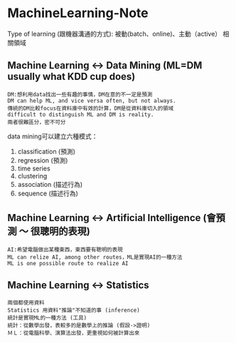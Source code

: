 # MachineLearning-Note

Type of learning (跟機器溝通的方式): 被動(batch、online)、主動（active） 
相關領域  
## Machine Learning <-> Data Mining (ML=DM usually what KDD cup does)  
	DM:想利用data找出一些有趣的事情，DM在意的不一定是預測  
	DM can help ML, and vice versa often, but not always.  
	傳統的DM比較focus在資料庫中有效的計算，DM是從資料庫切入的領域  
	difficult to distinguish ML and DM is reality.  
	兩者很難區分，密不可分  
data mining可以建立六種模式：   
 1. classification (預測)  
 2. regression (預測)  
 3. time series  
 4. clustering  
 5. association (描述行為)  
 6. sequence (描述行為)  
## Machine Learning <-> Artificial Intelligence (會預測 ～ 很聰明的表現)  
	AI:希望電腦做出某種東西，東西要有聰明的表現  
	ML can relize AI, among other routes，ML是實現AI的一種方法  
	ML is one possible route to realize AI  
## Machine Learning <-> Statistics
	兩個都使用資料
	Statistics 用資料"推論"不知道的事 (inference)
	統計是實現ML的一種方法 (工具)
	統計：從數學出發，表較多的是數學上的推論 (假設->證明)
	ＭＬ：從電腦科學、演算法出發，更重視如何被計算出來
